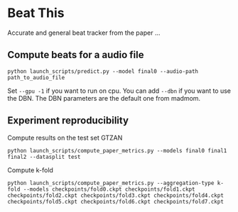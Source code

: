 # Beat This
Accurate and general beat tracker from the paper ...

## Compute beats for a audio file

 
```
python launch_scripts/predict.py --model final0 --audio-path path_to_audio_file
```

Set ```--gpu -1``` if you want to run on cpu.
You can add ```--dbn``` if you want to use the DBN. The DBN parameters are the default one from madmom.

## Experiment reproducibility
Compute results on the test set GTZAN

```
python launch_scripts/compute_paper_metrics.py --models final0 final1 final2 --datasplit test
```

Compute k-fold
```
python launch_scripts/compute_paper_metrics.py --aggregation-type k-fold --models checkpoints/fold0.ckpt checkpoints/fold1.ckpt checkpoints/fold2.ckpt checkpoints/fold3.ckpt checkpoints/fold4.ckpt checkpoints/fold5.ckpt checkpoints/fold6.ckpt checkpoints/fold7.ckpt 
```